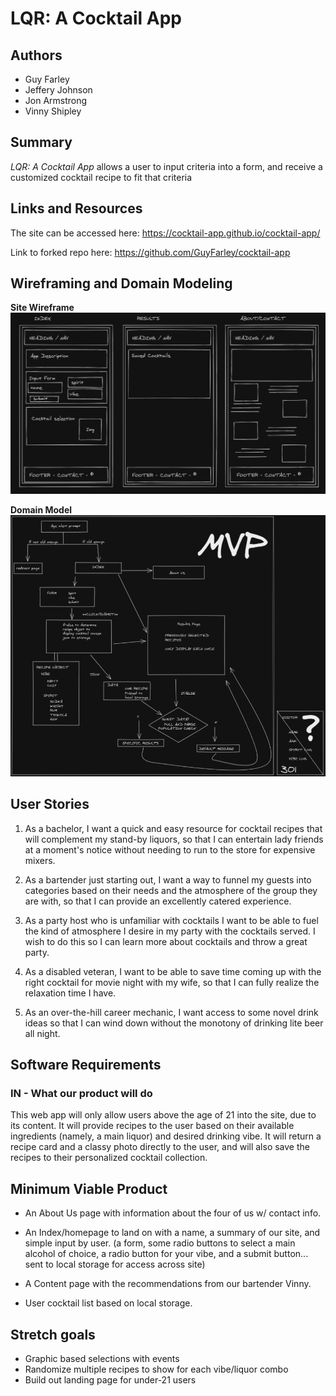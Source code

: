 # LQR: A Cocktail App

## Authors

* Guy Farley
* Jeffery Johnson
* Jon Armstrong
* Vinny Shipley

## Summary

*LQR: A Cocktail App* allows a user to input criteria into a form, and receive a customized cocktail recipe to fit that criteria

## Links and Resources

The site can be accessed here:
<https://cocktail-app.github.io/cocktail-app/>

Link to forked repo here:
<https://github.com/GuyFarley/cocktail-app>

## Wireframing and Domain Modeling

**Site Wireframe**
![Site Wireframe](/img/cocktail%20wireframe%20dark.png)

**Domain Model**
![Domain Model](/img/domain-model.png)

## User Stories

1. As a bachelor, I want a quick and easy resource for cocktail recipes that will complement my stand-by liquors, so that I can entertain lady friends at a moment's notice without needing to run to the store for expensive mixers.

2. As a bartender just starting out, I want a way to funnel my guests into categories based on their needs and the atmosphere of the group they are with, so that I can provide an excellently catered experience.

3. As a party host who is unfamiliar with cocktails I want to be able to fuel the kind of atmosphere I desire in my party with the cocktails served. I wish to do this so I can learn more about cocktails and throw a great party.

4. As a disabled veteran, I want to be able to save time coming up with the right cocktail for movie night with my wife, so that I can fully realize the relaxation time I have.

5. As an over-the-hill career mechanic, I want access to some novel drink ideas so that I can wind down without the monotony of drinking lite beer all night.

## Software Requirements

### IN - What our product will do

This web app will only allow users above the age of 21 into the site, due to its content. It will provide recipes to the user based on their available ingredients (namely, a main liquor) and desired drinking vibe. It will return a recipe card and a classy photo directly to the user, and will also save the recipes to their personalized cocktail collection.

## Minimum Viable Product

* An About Us page with information about the four of us w/ contact info.

* An Index/homepage to land on with a name, a summary of our site, and simple input by user. (a form, some radio buttons to select a main alcohol of choice, a radio button for your vibe, and a submit button... sent to local storage for access across site)

* A Content page with the recommendations from our bartender Vinny.

* User cocktail list based on local storage.

## Stretch goals

* Graphic based selections with events
* Randomize multiple recipes to show for each vibe/liquor combo
* Build out landing page for under-21 users
